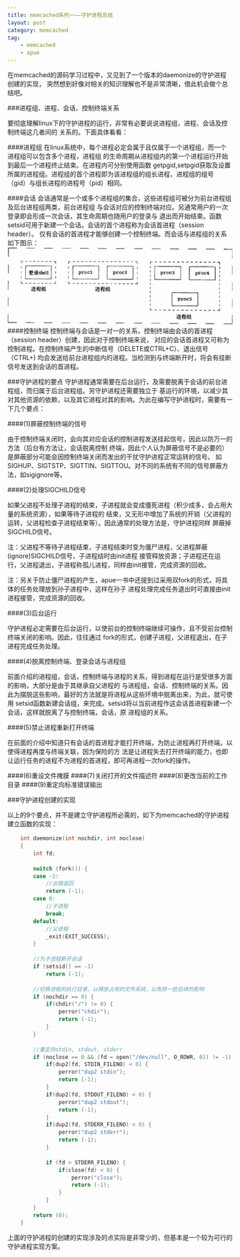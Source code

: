 ```yaml
---
title: memcached系列一——守护进程总结
layout: post
category: memcached
tag:
    - memcached
    - apue
---
```

在memcached的源码学习过程中，又见到了一个版本的daemonize的守护进程创建的实现，
突然想到好像对相关的知识理解也不是非常清晰，借此机会做个总结吧。

###进程组、进程、会话、控制终端关系

要彻底理解linux下的守护进程的运行，非常有必要说说进程组，进程、会话及控制终端这几者间的
关系的。下面具体看看：

####进程组
在linux系统中，每个进程必定会属于且仅属于一个进程组，而一个进程组可以包含多个进程，进程组
的生命周期从进程组内的第一个进程运行开始到最后一个进程终止结束。在进程内可分别使用函数
getpgid,setpgid获取及设置所属的进程组。进程组的首个进程即为该进程组的组长进程，进程组的组号
（gid）与组长进程的进程号（pid）相同。

####会话
会话通常是一个或多个进程组的集合，这些进程组可被分为前台进程组及后台进程组两类，前台进程组
与会话对应的控制终端对应。另通常用户的一次登录即会形成一次会话，其生命周期也随用户的登录与
退出而开始结束。函数setsid可用于新建一个会话。会话的首个进程称为会话首进程（session header）。
仅有会话的首进程才能够创建一个控制终端。而会话与进程组的关系如下图示：
[![session](/media/files/tech/process.jpg)]()
####控制终端
控制终端与会话是一对一的关系，控制终端由会话的首进程（session header）创建，因此对于控制终端来说，
对应的会话首进程又可称为控制进程。在控制终端产生的中断信号（DELETE或CTRL+C）、退出信号（CTRL+\)
均会发送给前台进程组内的进程。当检测到与终端断开时，将会有挂断信号发送到会话的首进程。

###守护进程的要点
守护进程通常需要在后台运行，及需要脱离于会话的前台进程组，而归属于后台进程组。另守护进程还需要独立于
基运行的环境，以减少其对其他资源的依赖，以及其它进程对其的影响。为此在编写守护进程时，需要有一下几个要点：

####(1)屏蔽控制终端的信号

由于控制终端关闭时，会向其对应会话的控制进程发送挂起信号，因此以防万一的方法（后台有方法让，会话脱离控制
终端，因此个人认为屏蔽信号不是必要的）是屏蔽部分可能会因控制终端关闭而发出的干扰守护进程正常运转的信号。
如SIGHUP、SIGTSTP、SIGTTIN、SIGTTOU。对不同的系统有不同的信号屏蔽方法，如sigignore等。

####(2)处理SIGCHILD信号

如果父进程不处理子进程的结束，子进程就会变成僵死进程（积少成多，会占用大量的系统资源），如果等待子进程的
结束，又无形中增加了系统的开销（父进程的运转，父进程检查子进程结束等）。因此通常的处理方法是，守护进程同样
屏蔽掉SIGCHILD信号。

注：父进程不等待子进程结束，子进程结束时变为僵尸进程，父进程屏蔽(ignore)SIGCHILD信号，子进程结时由init进程
接管释放资源；子进程还在运行，父进程退出，子进程称孤儿进程，同样由init接管，完成资源的回收。

注：另关于防止僵尸进程的产生，apue一书中还提到过采用双fork的形式，将具体的任务处理放到孙子进程中，这样在孙子
进程处理完成任务退出时可直接由init进程接管，完成资源的回收。

####(3)后台运行

守护进程必定需要在后台运行，以使前台的控制终端继续可操作，且不受前台控制终端关闭的影响。因此，往往通过
fork的形式，创建子进程，父进程退出，在子进程完成任务处理。

####(4)脱离控制终端、登录会话与进程组

前面介绍的进程组，会话，控制终端与进程的关系，得到进程在运行是受很多方面的影响，大部分是由于其继承自父进程的
与进程组，会话、控制终端的关系。因此为摆脱这些影响，最好的方法就是将进程从这些环境中脱离出来，为此，就可使用
setsid函数新建会话组，来完成。setsid将以当前进程作这会话首进程新建一个会话，这样就脱离了与控制终端，会话，原
进程组的关系。

####(5)禁止进程重新打开终端

在前面的介绍中知道只有会话的首进程才能打开终端，为防止进程再打开终端，以使得进程再度与终端关联，因为保险的方
法是让进程失去打开终端的能力，也即让运行任务的进程不为进程的首进程，即可再进程一次fork的操作。

####(6)重设文件掩膜
####(7)关闭打开的文件描述符
####(8)更改当前的工作目录
####(9)重定向标准错误输出

###守护进程创建的实现

以上的9个要点，并不是建立守护进程所必需的，如下为memcached的守护进程建立函数的实现：

```c
    int daemonize(int nochdir, int noclose)
    {
        int fd;

        switch (fork()) {
        case -1:
            //出错返回
            return (-1);
        case 0:
            //子进程
            break;
        default:
            //父进程
            _exit(EXIT_SUCCESS);
        }

        //为子进程新开会话
        if (setsid() == -1)
            return (-1);

        //切换进程的执行目录，以释放占用的文件系统，以免除一些后续的影响
        if (nochdir == 0) {
            if(chdir("/") != 0) {
                perror("chdir");
                return (-1);
            }
        }

        //重定向stdin, stdout, stderr
        if (noclose == 0 && (fd = open("/dev/null", O_RDWR, 0)) != -1) {
            if(dup2(fd, STDIN_FILENO) < 0) {
                perror("dup2 stdin");
                return (-1);
            }
            if(dup2(fd, STDOUT_FILENO) < 0) {
                perror("dup2 stdout");
                return (-1);
            }
            if(dup2(fd, STDERR_FILENO) < 0) {
                perror("dup2 stderr");
                return (-1);
            }

            if (fd > STDERR_FILENO) {
                if(close(fd) < 0) {
                    perror("close");
                    return (-1);
                }
            }
        }
        return (0);
    }

```
上面的守护进程的创建的实现涉及的点实际是非常少的，但基本是一个较为可行的守护进程实现方案。
